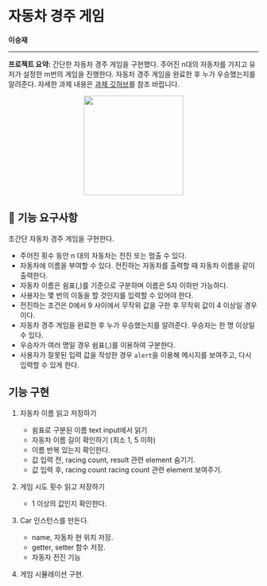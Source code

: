 # 자동차 경주 게임
**이승재**

---
**프로젝트 요약:** 간단한 자동차 경주 게임을 구현했다. 주어진 n대의 자동차를 가지고 유저가 설정한 m번의 게임을 진행한다. 자동차 경주 게임을 완료한 후 누가 우승했는지를 알려준다. 자세한 과제 내용은 [과제 깃허브](https://github.com/woowacourse/javascript-racingcar-precourse)를 참조 바랍니다. 
<p align="middle" >
  <img width="200px;" src="https://github.com/woowacourse/javascript-racingcar-precourse/blob/main/images/racingcar_icon.png?raw=true"/>
</p>

## 🎯 기능 요구사항
초간단 자동차 경주 게임을 구현한다.

- 주어진 횟수 동안 n 대의 자동차는 전진 또는 멈출 수 있다.
- 자동차에 이름을 부여할 수 있다. 전진하는 자동차를 출력할 때 자동차 이름을 같이 출력한다.
- 자동차 이름은 쉼표(,)를 기준으로 구분하며 이름은 5자 이하만 가능하다.
- 사용자는 몇 번의 이동을 할 것인지를 입력할 수 있어야 한다.
- 전진하는 조건은 0에서 9 사이에서 무작위 값을 구한 후 무작위 값이 4 이상일 경우이다.
- 자동차 경주 게임을 완료한 후 누가 우승했는지를 알려준다. 우승자는 한 명 이상일 수 있다.
- 우승자가 여러 명일 경우 쉼표(,)를 이용하여 구분한다.
- 사용자가 잘못된 입력 값을 작성한 경우 `alert`을 이용해 메시지를 보여주고, 다시 입력할 수 있게 한다.


## 기능 구현 
1. 자동차 이름 읽고 저장하기
	* 쉼표로 구분된 이름 text input에서 읽기
	* 자동차 이름 길이 확인하기 (최소 1, 5 이하)
	* 이름 반복 있는지 확인한다.
	* 값 입력 전, racing count, result 관련 element 숨기기.
	* 값 입력 후, racing count  racing count 관련 element 보여주기.

2. 게임 시도 횟수 읽고 저장하기
	* 1 이상의 값인지 확인한다.

3. Car 인스턴스를 만든다.
	* name, 자동차 현 위치 저장.
	* getter, setter 함수 저장.
	* 자동자 전진 기능

4. 게임 시뮬레이션 구현.

